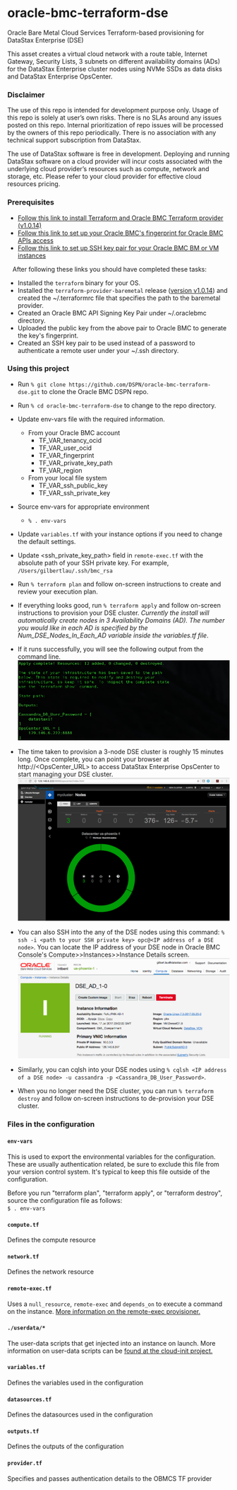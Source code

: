 # oracle-bmc-terraform-dse
Oracle Bare Metal Cloud Services Terraform-based provisioning for DataStax Enterprise (DSE)

This asset creates a virtual cloud network with a route table, Internet Gateway, Security Lists, 3 subnets on different availability domains (ADs) for the DataStax Enterprise cluster nodes using NVMe SSDs as data disks and DataStax Enterprise OpsCenter. 

### Disclaimer
The use of this repo is intended for development purpose only.  Usage of this repo is solely at user’s own risks.  There is no SLAs around any issues posted on this repo.  Internal prioritization of repo issues will be processed by the owners of this repo periodically.  There is no association with any technical support subscription from DataStax.

The use of DataStax software is free in development. Deploying and running DataStax software on a cloud provider will incur costs associated with the underlying cloud provider’s resources such as compute, network and storage, etc.  Please refer to your cloud provider for effective cloud resources pricing.

### Prerequisites
* [Follow this link to install Terraform and Oracle BMC Terraform provider (v1.0.14)](https://github.com/oracle/terraform-provider-baremetal/blob/master/README.md)
* [Follow this link to set up your Oracle BMC's fingerprint for Oracle BMC APIs access](https://docs.us-phoenix-1.oraclecloud.com/Content/API/Concepts/apisigningkey.htm)
* [Follow this link to set up SSH key pair for your Oracle BMC BM or VM instances](https://docs.us-phoenix-1.oraclecloud.com/Content/GSG/Tasks/creatingkeys.htm)

&nbsp;&nbsp;&nbsp;After following these links you should have completed these tasks:
* Installed the `terraform` binary for your OS.
* Installed the `terraform-provider-baremetal` release ([version v1.0.14](https://github.com/oracle/terraform-provider-baremetal/releases/tag/v1.0.14)) and created the ~/.terraformrc file that specifies the path to the baremetal provider.
* Created an Oracle BMC API Signing Key Pair under ~/.oraclebmc directory.
* Uploaded the public key from the above pair to Oracle BMC to generate the key's fingerprint.
* Created an SSH key pair to be used instead of a password to authenticate a remote user under your ~/.ssh directory.

### Using this project
* Run `% git clone https://github.com/DSPN/oracle-bmc-terraform-dse.git` to clone the Oracle BMC DSPN repo.
* Run `% cd oracle-bmc-terraform-dse` to change to the repo directory.
* Update env-vars file with the required information.
  * From your Oracle BMC account
    * TF_VAR_tenancy_ocid
    * TF_VAR_user_ocid
    * TF_VAR_fingerprint
    * TF_VAR_private_key_path
    * TF_VAR_region
  * From your local file system
    * TF_VAR_ssh_public_key
    * TF_VAR_ssh_private_key

* Source env-vars for appropriate environment
  * `% . env-vars`
* Update `variables.tf` with your instance options if you need to change the default settings.
* Update \<ssh_private_key_path\> field in `remote-exec.tf` with the absolute path of your SSH private key. For example, `/Users/gilbertlau/.ssh/bmc_rsa`
* Run `% terraform plan` and follow on-screen instructions to create and review your execution plan.
* If everything looks good, run `% terraform apply` and follow on-screen instructions to provision your DSE cluster. *Currently the install will automatically create nodes in 3 Availability Domains (AD). The number you would like in each AD is specified by the Num_DSE_Nodes_In_Each_AD variable inside the variables.tf file*.
* If it runs successfully, you will see the following output from the command line.
![](./img/terraform_apply.png)
* The time taken to provision a 3-node DSE cluster is roughly 15 minutes long. Once complete, you can point your browser at http://<OpsCenter_URL> to access DataStax Enterprise OpsCenter to start managing your DSE cluster.
![](./img/opsc_dashboard.png)
* You can also SSH into the any of the DSE nodes using this command: `% ssh -i <path to your SSH private key> opc@<IP address of a DSE node>`.  You can locate the IP address of your DSE node in Oracle BMC Console's Compute>>Instances>>Instance Details screen.
![](./img/dse_ip.png)
* Similarly, you can cqlsh into your DSE nodes using `% cqlsh <IP address of a DSE node> -u cassandra -p <Cassandra_DB_User_Password>`.
* When you no longer need the DSE cluster, you can run `% terraform destroy` and follow on-screen instructions to de-provision your DSE cluster.

### Files in the configuration

#### `env-vars`
This is used to export the environmental variables for the configuration. These are usually authentication related, be sure to exclude this file from your version control system. It's typical to keep this file outside of the configuration.

Before you run "terraform plan", "terraform apply", or "terraform destroy", source the configuration file as follows:  
`$ . env-vars`

#### `compute.tf`
Defines the compute resource

#### `network.tf`
Defines the network resource

#### `remote-exec.tf`
Uses a `null_resource`, `remote-exec` and `depends_on` to execute a command on the instance. [More information on the remote-exec provisioner.](https://www.terraform.io/docs/provisioners/remote-exec.html) 

#### `./userdata/*`
The user-data scripts that get injected into an instance on launch. More information on user-data scripts can be [found at the cloud-init project.](https://cloudinit.readthedocs.io/en/latest/topics/format.html)

#### `variables.tf`
Defines the variables used in the configuration

#### `datasources.tf`
Defines the datasources used in the configuration

#### `outputs.tf`
Defines the outputs of the configuration

#### `provider.tf`
Specifies and passes authentication details to the OBMCS TF provider
